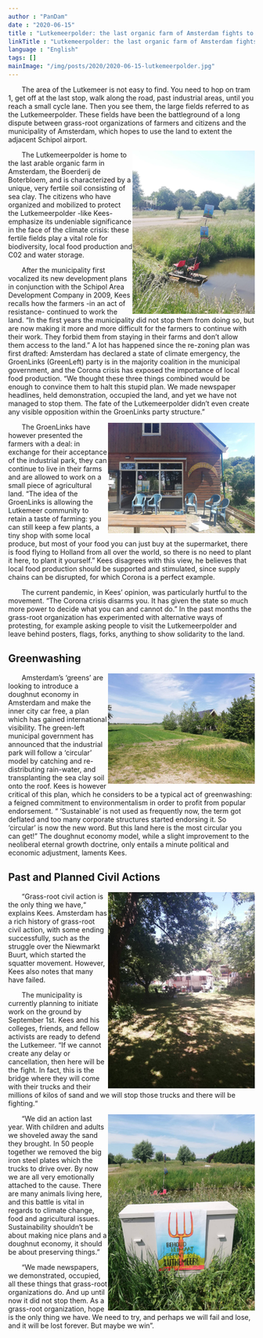 ```yaml
---
author : "PanDam"
date : "2020-06-15"
title : "Lutkemeerpolder: the last organic farm of Amsterdam fights to survive"
linkTitle : "Lutkemeerpolder: the last organic farm of Amsterdam fights to survive"
language : "English"
tags: []
mainImage: "/img/posts/2020/2020-06-15-lutkemeerpolder.jpg"
---
```


&nbsp;&nbsp;&nbsp;&nbsp;&nbsp;&nbsp; The area of the Lutkemeer is not easy to find. You need to hop on tram 1, get off at the last stop, walk along the road, past industrial areas, until you reach a small cycle lane. Then you see them, the large fields referred to as the Lutkemeerpolder. These fields have been the battleground of a long dispute between grass-root organizations of farmers and citizens and the municipality of Amsterdam, which hopes to use the land to extent the adjacent Schipol airport.

<img alt="" align="right" src="/img/posts/2020/2020-06-15-lutkemeerpolder-1.jpg" width="250px">

&nbsp;&nbsp;&nbsp;&nbsp;&nbsp;&nbsp; The Lutkemeerpolder is home to the last arable organic farm in Amsterdam, the Boerderij de Boterbloem, and is characterized by a unique, very fertile soil consisting of sea clay. The citizens who have organized and mobilized to protect the Lutkemeerpolder -like Kees- emphasize its undeniable significance in the face of the climate crisis: these fertile fields play a vital role for biodiversity, local food production and C02 and water storage.

&nbsp;&nbsp;&nbsp;&nbsp;&nbsp;&nbsp; After the municipality first vocalized its new development plans in conjunction with the Schipol Area Development Company in 2009, Kees recalls how the farmers -in an act of resistance- continued to work the land. “In the first years the municipality did not stop them from doing so, but are now making it more and more difficult for the farmers to continue with their work. They forbid them from staying in their farms and don’t allow them access to the land.” A lot has happened since the re-zoning plan was first drafted: Amsterdam has declared a state of climate emergency, the GroenLinks (GreenLeft) party is in the majority coalition in the municipal government, and the Corona crisis has exposed the importance of local food production. “We thought these three things combined would be enough to convince them to halt this stupid plan. We made newspaper headlines, held demonstration, occupied the land, and yet we have not managed to stop them. The fate of the Lutkemeerpolder didn’t even create any visible opposition within the GroenLinks party structure.”

<img alt="" align="right" src="/img/posts/2020/2020-06-15-lutkemeerpolder-2.jpg" width="300px">

&nbsp;&nbsp;&nbsp;&nbsp;&nbsp;&nbsp; The GroenLinks have however presented the farmers with a deal: in exchange for their acceptance of the industrial park, they can continue to live in their farms and are allowed to work on a small piece of agricultural land. “The idea of the GroenLinks is allowing the Lutkemeer community to retain a taste of farming: you can still keep a few plants, a tiny shop with some local produce, but most of your food you can just buy at the supermarket, there is food flying to Holland from all over the world, so there is no need to plant it here, to plant it yourself.” Kees disagrees with this view, he believes that local food production should be supported and stimulated, since supply chains can be disrupted, for which Corona is a perfect example.

&nbsp;&nbsp;&nbsp;&nbsp;&nbsp;&nbsp; The current pandemic, in Kees’ opinion, was particularly hurtful to the movement. “The Corona crisis disarms you. It has given the state so much more power to decide what you can and cannot do.” In the past months the grass-root organization has experimented with alternative ways of protesting, for example asking people to visit the Lutkemeerpolder and leave behind posters, flags, forks, anything to show solidarity to the land.

## Greenwashing

<img alt="" align="right" src="/img/posts/2020/2020-06-15-lutkemeerpolder-3.jpg" width="300px">

&nbsp;&nbsp;&nbsp;&nbsp;&nbsp;&nbsp; Amsterdam’s ‘greens’ are looking to introduce a doughnut economy in Amsterdam and make the inner city car free, a plan which has gained international visibility. The green-left municipal government has announced that the industrial park will follow a ‘circular’ model by catching and re-distributing rain-water, and transplanting the sea clay soil onto the roof. Kees is however critical of this plan, which he considers to be a typical act of greenwashing: a feigned commitment to environmentalism in order to profit from popular endorsement. “ ‘Sustainable’ is not used as frequently now, the term got deflated and too many corporate structures started endorsing it. So ‘circular’ is now the new word. But this land here is the most circular you can get!” The doughnut economy model, while a slight improvement to the neoliberal eternal growth doctrine, only entails a minute political and economic adjustment, laments Kees.

## Past and Planned Civil Actions

<img alt="" align="right" src="/img/posts/2020/2020-06-15-lutkemeerpolder-5.jpg" width="300px">

&nbsp;&nbsp;&nbsp;&nbsp;&nbsp;&nbsp; “Grass-root civil action is the only thing we have,“ explains Kees. Amsterdam has a rich history of grass-root civil action, with some ending successfully, such as the struggle over the Niewmarkt Buurt, which started the squatter movement. However, Kees also notes that many have failed.

&nbsp;&nbsp;&nbsp;&nbsp;&nbsp;&nbsp; The municipality is currently planning to initiate work on the ground by September 1st. Kees and his colleges, friends, and fellow activists are ready to defend the Lutkemeer. “If we cannot create any delay or cancellation, then here will be the fight. In fact, this is the bridge where they will come with their trucks and their millions of kilos of sand and we will stop those trucks and there will be fighting.“

<img alt="" align="right" src="/img/posts/2020/2020-06-15-lutkemeerpolder-6.jpg" width="300px">

&nbsp;&nbsp;&nbsp;&nbsp;&nbsp;&nbsp; “We did an action last year. With children and adults we shoveled away the sand they brought. In 50 people together we removed the big iron steel plates which the trucks to drive over. By now we are all very emotionally attached to the cause. There are many animals living here, and this battle is vital in regards to climate change, food and agricultural issues. Sustainability shouldn’t be about making nice plans and a doughnut economy, it should be about preserving things.”

&nbsp;&nbsp;&nbsp;&nbsp;&nbsp;&nbsp; “We made newspapers, we demonstrated, occupied, all these things that grass-root organizations do. And up until now it did not stop them. As a grass-root organization, hope is the only thing we have. We need to try, and perhaps we will fail and lose, and it will be lost forever. But maybe we win”.
